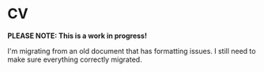 # CV
**PLEASE NOTE: This is a work in progress!**

I'm migrating from an old document that has formatting issues. I still need to make sure everything correctly migrated.  